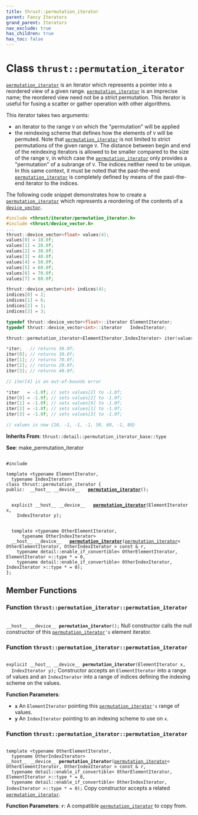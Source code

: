 ```yaml
---
title: thrust::permutation_iterator
parent: Fancy Iterators
grand_parent: Iterators
nav_exclude: true
has_children: true
has_toc: false
---
```


# Class `thrust::permutation_iterator`

<code><a href="{{ site.baseurl }}/api/classes/classthrust_1_1permutation__iterator.html">permutation&#95;iterator</a></code> is an iterator which represents a pointer into a reordered view of a given range. <code><a href="{{ site.baseurl }}/api/classes/classthrust_1_1permutation__iterator.html">permutation&#95;iterator</a></code> is an imprecise name; the reordered view need not be a strict permutation. This iterator is useful for fusing a scatter or gather operation with other algorithms.

This iterator takes two arguments:



* an iterator to the range <code>V</code> on which the "permutation" will be applied
* the reindexing scheme that defines how the elements of <code>V</code> will be permuted.
Note that <code><a href="{{ site.baseurl }}/api/classes/classthrust_1_1permutation__iterator.html">permutation&#95;iterator</a></code> is not limited to strict permutations of the given range <code>V</code>. The distance between begin and end of the reindexing iterators is allowed to be smaller compared to the size of the range <code>V</code>, in which case the <code><a href="{{ site.baseurl }}/api/classes/classthrust_1_1permutation__iterator.html">permutation&#95;iterator</a></code> only provides a "permutation" of a subrange of <code>V</code>. The indices neither need to be unique. In this same context, it must be noted that the past-the-end <code><a href="{{ site.baseurl }}/api/classes/classthrust_1_1permutation__iterator.html">permutation&#95;iterator</a></code> is completely defined by means of the past-the-end iterator to the indices.

The following code snippet demonstrates how to create a <code><a href="{{ site.baseurl }}/api/classes/classthrust_1_1permutation__iterator.html">permutation&#95;iterator</a></code> which represents a reordering of the contents of a <code><a href="{{ site.baseurl }}/api/classes/classthrust_1_1device__vector.html">device&#95;vector</a></code>.



```cpp
#include <thrust/iterator/permutation_iterator.h>
#include <thrust/device_vector.h>
...
thrust::device_vector<float> values(4);
values[0] = 10.0f;
values[1] = 20.0f;
values[2] = 30.0f;
values[3] = 40.0f;
values[4] = 50.0f;
values[5] = 60.0f;
values[6] = 70.0f;
values[7] = 80.0f;

thrust::device_vector<int> indices(4);
indices[0] = 2;
indices[1] = 6;
indices[2] = 1;
indices[3] = 3;

typedef thrust::device_vector<float>::iterator ElementIterator;
typedef thrust::device_vector<int>::iterator   IndexIterator;

thrust::permutation_iterator<ElementIterator,IndexIterator> iter(values.begin(), indices.begin());

*iter;   // returns 30.0f;
iter[0]; // returns 30.0f;
iter[1]; // returns 70.0f;
iter[2]; // returns 20.0f;
iter[3]; // returns 40.0f;

// iter[4] is an out-of-bounds error

*iter   = -1.0f; // sets values[2] to -1.0f;
iter[0] = -1.0f; // sets values[2] to -1.0f;
iter[1] = -1.0f; // sets values[6] to -1.0f;
iter[2] = -1.0f; // sets values[1] to -1.0f;
iter[3] = -1.0f; // sets values[3] to -1.0f;

// values is now {10, -1, -1, -1, 50, 60, -1, 80}
```

**Inherits From**:
`thrust::detail::permutation_iterator_base::type`

**See**:
make_permutation_iterator 

<code class="doxybook">
<span>#include <thrust/iterator/permutation_iterator.h></span><br>
<span>template &lt;typename ElementIterator,</span>
<span>&nbsp;&nbsp;typename IndexIterator&gt;</span>
<span>class thrust::permutation&#95;iterator {</span>
<span>public:</span><span>&nbsp;&nbsp;__host__ __device__ </span><span>&nbsp;&nbsp;<b><a href="{{ site.baseurl }}/api/classes/classthrust_1_1permutation__iterator.html#function-permutation-iterator">permutation&#95;iterator</a></b>();</span>
<br>
<span>&nbsp;&nbsp;explicit __host__ __device__ </span><span>&nbsp;&nbsp;<b><a href="{{ site.baseurl }}/api/classes/classthrust_1_1permutation__iterator.html#function-permutation-iterator">permutation&#95;iterator</a></b>(ElementIterator x,</span>
<span>&nbsp;&nbsp;&nbsp;&nbsp;IndexIterator y);</span>
<br>
<span>&nbsp;&nbsp;template &lt;typename OtherElementIterator,</span>
<span>&nbsp;&nbsp;&nbsp;&nbsp;&nbsp;&nbsp;typename OtherIndexIterator&gt;</span>
<span>&nbsp;&nbsp;__host__ __device__ </span><span>&nbsp;&nbsp;<b><a href="{{ site.baseurl }}/api/classes/classthrust_1_1permutation__iterator.html#function-permutation-iterator">permutation&#95;iterator</a></b>(<a href="{{ site.baseurl }}/api/classes/classthrust_1_1permutation__iterator.html">permutation_iterator</a>< OtherElementIterator, OtherIndexIterator > const & r,</span>
<span>&nbsp;&nbsp;&nbsp;&nbsp;typename detail::enable_if_convertible< OtherElementIterator, ElementIterator >::type * = 0,</span>
<span>&nbsp;&nbsp;&nbsp;&nbsp;typename detail::enable_if_convertible< OtherIndexIterator, IndexIterator >::type * = 0);</span>
<span>};</span>
</code>

## Member Functions

<h3 id="function-permutation-iterator">
Function <code>thrust::permutation&#95;iterator::permutation&#95;iterator</code>
</h3>

<code class="doxybook">
<span>__host__ __device__ </span><span><b>permutation_iterator</b>();</span></code>
Null constructor calls the null constructor of this <code><a href="{{ site.baseurl }}/api/classes/classthrust_1_1permutation__iterator.html">permutation&#95;iterator</a>'s</code> element iterator. 

<h3 id="function-permutation-iterator">
Function <code>thrust::permutation&#95;iterator::permutation&#95;iterator</code>
</h3>

<code class="doxybook">
<span>explicit __host__ __device__ </span><span><b>permutation_iterator</b>(ElementIterator x,</span>
<span>&nbsp;&nbsp;IndexIterator y);</span></code>
Constructor accepts an <code>ElementIterator</code> into a range of values and an <code>IndexIterator</code> into a range of indices defining the indexing scheme on the values.

**Function Parameters**:
* **`x`** An <code>ElementIterator</code> pointing this <code><a href="{{ site.baseurl }}/api/classes/classthrust_1_1permutation__iterator.html">permutation&#95;iterator</a>'s</code> range of values. 
* **`y`** An <code>IndexIterator</code> pointing to an indexing scheme to use on <code>x</code>. 

<h3 id="function-permutation-iterator">
Function <code>thrust::permutation&#95;iterator::permutation&#95;iterator</code>
</h3>

<code class="doxybook">
<span>template &lt;typename OtherElementIterator,</span>
<span>&nbsp;&nbsp;typename OtherIndexIterator&gt;</span>
<span>__host__ __device__ </span><span><b>permutation_iterator</b>(<a href="{{ site.baseurl }}/api/classes/classthrust_1_1permutation__iterator.html">permutation_iterator</a>< OtherElementIterator, OtherIndexIterator > const & r,</span>
<span>&nbsp;&nbsp;typename detail::enable_if_convertible< OtherElementIterator, ElementIterator >::type * = 0,</span>
<span>&nbsp;&nbsp;typename detail::enable_if_convertible< OtherIndexIterator, IndexIterator >::type * = 0);</span></code>
Copy constructor accepts a related <code><a href="{{ site.baseurl }}/api/classes/classthrust_1_1permutation__iterator.html">permutation&#95;iterator</a></code>. 

**Function Parameters**:
**`r`**: A compatible <code><a href="{{ site.baseurl }}/api/classes/classthrust_1_1permutation__iterator.html">permutation&#95;iterator</a></code> to copy from. 


